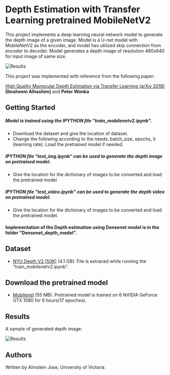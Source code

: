# Depth Estimation with Transfer Learning pretrained MobileNetV2


This project implements a deep learning neural network model to generate the depth image of a given image.
Model is a U-net model with MobileNetV2 as the encoder, and model has utilized skip connection from encoder to decoder.
Model generates a depth image of resolution 480x640 for input image of same size.

![Results](https://github.com/alinstein/Depth_estimation/blob/master/CombineGIF.gif)

This project  was implemented with reference from the following paper: 

[High Quality Monocular Depth Estimation via Transfer Learning (arXiv 2018)](https://arxiv.org/abs/1812.11941)
**[Ibraheem Alhashim]** and **Peter Wonka**

## Getting Started

##### Model is trained using the IPYTHON file "train_mobilenetv2.ipynb".

* Download the dataset and give the location of dataset.
* Change the following according to the needs: batch_size, epochs, lr (learning rate).
Load the pretrained model if needed.
 
##### IPYTHON file "test_img.ipynb" can be used to generate the depth image on pretrained model.

* Give the location for the dictionary of images to be converted and load the pretrained model

##### IPYTHON file "test_video.ipynb" can be used to generate the depth video on pretrained model.

* Give the location for the dictionary of images to be converted and load the pretrained model.

#### Implementation of the Depth estimation using Densenet model is in the folder "Densenet_depth_model".


## Dataset 
* [NYU Depth V2 (50K)](https://s3-eu-west-1.amazonaws.com/densedepth/nyu_data.zip) (4.1 GB): File is extraced while running the "train_mobilenetv2.ipynb".

## Download the pretrained model 
* [Mobilenet](https://drive.google.com/drive/folders/1rDvtiwUgYbhzk8ZPdQ176abv-u6SaZzI?usp=sharing) (55 MB). Pretrained model is trained on 6 NVIDIA GeForce GTX 1080 for 6 hours(17 epoches). 

## Results

A sample of generated depth image:

![Results](https://github.com/alinstein/Depth_estimation/blob/master/CombineGIF.gif)


## Authors

Written by Alinstein Jose, University of Victoria.

